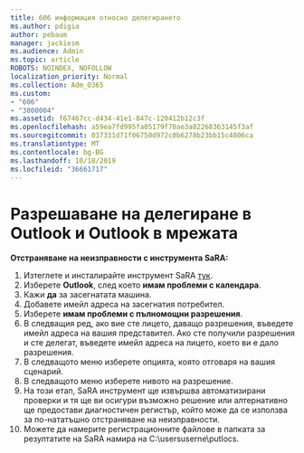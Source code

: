 ```yaml
---
title: 606 информация относно делегирането
ms.author: pdigia
author: pebaum
manager: jackiesm
ms.audience: Admin
ms.topic: article
ROBOTS: NOINDEX, NOFOLLOW
localization_priority: Normal
ms.collection: Adm_O365
ms.custom:
- "606"
- "3800004"
ms.assetid: f67467cc-d434-41e1-847c-120412b12c3f
ms.openlocfilehash: a59ea7fd995fa05179f70ae3a82268363145f3af
ms.sourcegitcommit: 037331d71f06750d972c0b6278b23bb15c4806ca
ms.translationtype: MT
ms.contentlocale: bg-BG
ms.lasthandoff: 10/18/2019
ms.locfileid: "36661717"
---
```

# <a name="troubleshooting-delegation-in-outlook-and-outlook-on-the-web"></a>Разрешаване на делегиране в Outlook и Outlook в мрежата

**Отстраняване на неизправности с инструмента SaRA:**

1. Изтеглете и инсталирайте инструмент SaRA [тук](https://aka.ms/SaRA-SkypeForBusinessSignIn).
1. Изберете **Outlook**, след което **имам проблеми с календара**.
1. Кажи **да** за засегнатата машина.
1. Добавете имейл адреса на засегнатия потребител.
1. Изберете **имам проблеми с пълномощни разрешения**.
1. В следващия ред, ако вие сте лицето, даващо разрешения, въведете имейл адреса на вашия представител. Ако сте получили разрешения и сте делегат, въведете имейл адреса на лицето, което ви е дало разрешения.
1. В следващото меню изберете опцията, която отговаря на вашия сценарий.
1. В следващото меню изберете нивото на разрешение.
1. На този етап, SaRA инструмент ще извършва автоматизирани проверки и тя ще ви осигури възможно решение или алтернативно ще предостави диагностичен регистър, който може да се използва за по-нататъшно отстраняване на неизправности.
1. Можете да намерите регистрационните файлове в папката за резултатите на SaRA намира на C:\usersuserne\putlocs\.
